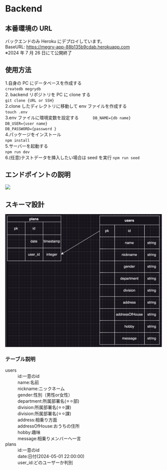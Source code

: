 # Backend

## 本番環境の URL

バックエンドのみ Heroku にデプロイしています。  
BaseURL: https://megry-app-88b135b9cdab.herokuapp.com  
※2024 年 7 月 26 日にて公開終了

## 使用方法

1.自身の PC にデータベースを作成する  
`createdb megrydb`  
2. backend リポジトリを PC に clone する  
`git clone {URL or SSH}`  
2.clone したディレクトリに移動して env ファイルを作成する  
`touch .env`  
3.env ファイルに環境変数を設定する　　　
`DB_NAME={db name}`  
`DB_USER={user name}`  
`DB_PASSWORD={password }`  
4.パッケージをインストール  
`npm install`  
5.サーバーを起動する  
`npm run dev`  
6.(任意)テストデータを挿入したい場合は seed を実行
`npm run seed`

## エンドポイントの説明

<image src="./Images/エンドポイント.png" />

## スキーマ設計

<img src="./Images/e-r.png" />

### テーブル説明

<dl>
    <dt>users</dt>
    <dd>id:一意のid</dd>
    <dd>name:名前</dd>
    <dd>nickname:ニックネーム</dd>
    <dd>gender:性別（男性or女性）</dd>
    <dd>department:所属部署名(⚪︎⚪︎部)</dd>
    <dd>division:所属部署名(⚪︎⚪︎課)</dd>
    <dd>division:所属部署名(⚪︎⚪︎課)</dd>
    <dd>address:相乗り方面</dd>
    <dd>addressOfHouse:おうちの住所</dd>
    <dd>hobby:趣味</dd>
    <dd>message:相乗りメンバーへ一言</dd>
    <dt>plans</dt>
    <dd>id:一意のid</dd>
    <dd>date:日付(2024-05-01 22:00:00)</dd>
    <dd>user_id:どのユーザーか判別</dd>
    
</dl>
